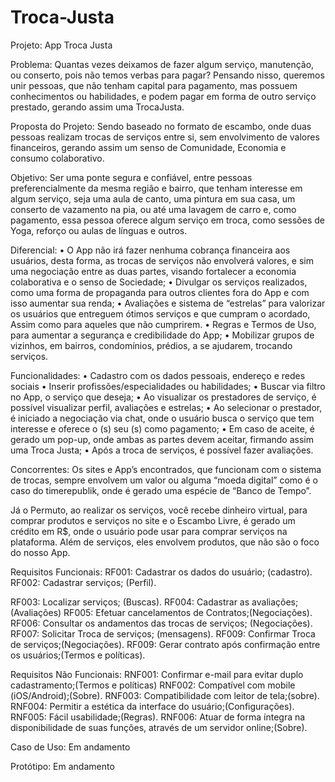 # Troca-Justa

Projeto: App Troca Justa

Problema:
Quantas vezes deixamos de fazer algum serviço, manutenção, ou conserto, pois não temos verbas para pagar? Pensando nisso, queremos unir pessoas, que não tenham capital para pagamento, mas possuem conhecimentos ou habilidades, e podem pagar em forma de outro serviço prestado, gerando assim uma TrocaJusta.

Proposta do Projeto:
Sendo baseado no formato de escambo, onde duas pessoas realizam trocas de serviços entre si, sem envolvimento de valores financeiros, gerando assim um senso de Comunidade, Economia e consumo colaborativo.

Objetivo:
Ser uma ponte segura e confiável, entre pessoas preferencialmente da mesma região e bairro, que tenham interesse em algum serviço, seja uma aula de canto, uma pintura em sua casa, um conserto de vazamento na pia, ou até uma lavagem de carro e, como pagamento, essa pessoa oferece algum serviço em troca, como sessões de Yoga, reforço ou aulas de línguas e outros. 

Diferencial:
•	O App não irá fazer nenhuma cobrança financeira aos usuários, desta forma, as trocas de serviços não envolverá valores, e sim uma negociação entre as duas partes, visando fortalecer a economia colaborativa e o senso de Sociedade;
•	Divulgar os serviços realizados, como uma forma de propaganda para outros clientes fora do App e com isso aumentar sua renda;
•	Avaliações e sistema de “estrelas” para valorizar os usuários que entreguem  ótimos serviços e que cumpram o acordado, Assim como para aqueles que não cumprirem.
•	Regras e Termos de Uso, para aumentar a segurança e credibilidade do App;
•	Mobilizar grupos de vizinhos, em bairros, condomínios, prédios, a se ajudarem, trocando serviços.

Funcionalidades:
•	Cadastro com os dados pessoais, endereço e redes sociais
•	Inserir profissões/especialidades ou habilidades;
•	Buscar via filtro no App, o serviço que deseja;
•	Ao visualizar os prestadores de serviço, é possível visualizar perfil, avaliações e  estrelas;
•	Ao selecionar o prestador, é iniciado a negociação via chat, onde o usuário busca o serviço que tem interesse e oferece o (s) seu (s) como pagamento;
•	Em caso de aceite, é gerado um pop-up, onde ambas as partes devem aceitar, firmando assim uma Troca Justa;
•	Após a troca de serviços, é possível fazer avaliações.

Concorrentes:
Os sites e App’s encontrados, que funcionam com o sistema de trocas, sempre envolvem um valor ou alguma “moeda digital” como é o caso do timerepublik, onde é gerado uma espécie de “Banco de Tempo”.

Já o Permuto, ao realizar os serviços, você recebe dinheiro virtual, para comprar produtos e serviços no site e o Escambo Livre, é gerado um crédito em R$, onde o usuário pode usar para comprar serviços na plataforma. Além de serviços, eles envolvem produtos, que não são o foco do nosso App.

Requisitos Funcionais:
RF001: Cadastrar os dados do usuário; (cadastro).
RF002: Cadastrar serviços; (Perfil).

RF003: Localizar serviços; (Buscas).
RF004: Cadastrar as avaliações; (Avaliações)
RF005: Efetuar cancelamentos de Contratos;(Negociações).
RF006: Consultar os andamentos das trocas de serviços; (Negociações).
RF007: Solicitar Troca de serviços; (mensagens).
RF009: Confirmar Troca de serviços;(Negociações).
RF009: Gerar contrato após confirmação entre os usuários;(Termos e políticas).

Requisitos Não Funcionais:
RNF001: Confirmar e-mail para evitar duplo cadastramento;(Termos e políticas)
RNF002: Compatível com mobile (iOS/Android);(Sobre).
RNF003: Compatibilidade com leitor de tela;(sobre).
RNF004: Permitir a estética da interface do usuário;(Configurações).
RNF005: Fácil usabilidade;(Regras).
RNF006: Atuar de forma íntegra na disponibilidade de suas funções, através de um servidor online;(Sobre).

Caso de Uso:
Em andamento

Protótipo:
Em andamento
